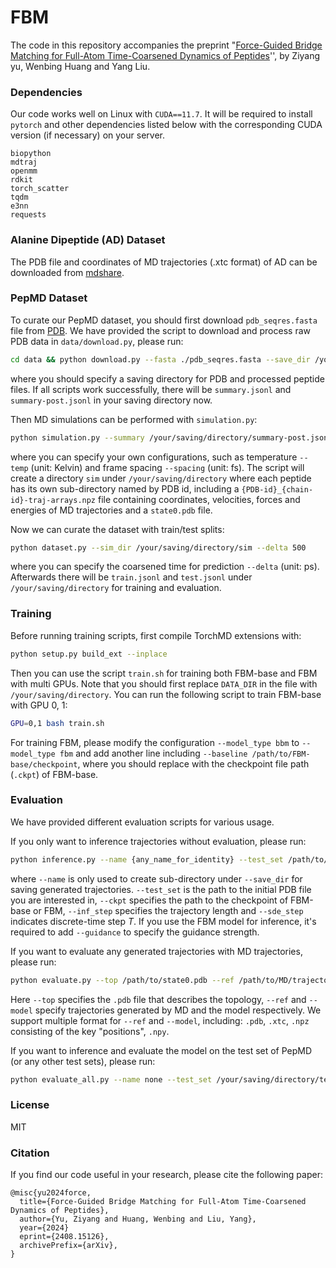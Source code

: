 # FBM

The code in this repository accompanies the preprint "[Force-Guided Bridge Matching for Full-Atom Time-Coarsened Dynamics of Peptides](https://arxiv.org/pdf/2408.15126)'', by Ziyang yu, Wenbing Huang and Yang Liu.

### Dependencies

Our code works well on Linux with `CUDA==11.7`. It will be required to install `pytorch` and other dependencies listed below with the corresponding CUDA version (if necessary) on your server.

```
biopython
mdtraj
openmm
rdkit
torch_scatter
tqdm
e3nn
requests
```

### Alanine Dipeptide (AD) Dataset

The PDB file and coordinates of MD trajectories (.xtc format) of AD can be downloaded from [mdshare](https://markovmodel.github.io/mdshare/ALA2/#alanine-dipeptide).

### PepMD Dataset

To curate our PepMD dataset, you should first download `pdb_seqres.fasta` file from [PDB](https://files.wwpdb.org/pub/pdb/derived\_data/pdb\_seqres.txt.gz). We have provided the script to download and process raw PDB data in `data/download.py`, please run:

```bash
cd data && python download.py --fasta ./pdb_seqres.fasta --save_dir /your/saving/directory
```

where you should specify a saving directory for PDB and processed peptide files. If all scripts work successfully, there will be `summary.jsonl` and `summary-post.jsonl` in your saving directory now.

Then MD simulations can be performed with `simulation.py`:

```bash
python simulation.py --summary /your/saving/directory/summary-post.jsonl --temp 300 --spacing 1000 --gpu 0
```

where you can specify your own configurations, such as temperature `--temp` (unit: Kelvin) and frame spacing `--spacing` (unit: fs). The script will create a directory `sim` under `/your/saving/directory` where each peptide has its own sub-directory named by PDB id, including a `{PDB-id}_{chain-id}-traj-arrays.npz` file containing coordinates, velocities, forces and energies of MD trajectories and a `state0.pdb` file.

Now we can curate the dataset with train/test splits:

```bash
python dataset.py --sim_dir /your/saving/directory/sim --delta 500
```

where you can specify the coarsened time for prediction `--delta` (unit: ps). Afterwards there will be `train.jsonl` and `test.jsonl` under `/your/saving/directory` for training and evaluation.

### Training

Before running training scripts, first compile TorchMD extensions with:

```bash
python setup.py build_ext --inplace
```

Then you can use the script `train.sh` for training both FBM-base and FBM with multi GPUs. Note that you should first replace `DATA_DIR` in the file with `/your/saving/directory`. You can run the following script to train FBM-base with GPU 0, 1:

```bash
GPU=0,1 bash train.sh
```

For training FBM, please modify the configuration `--model_type bbm` to `--model_type fbm` and add another line including `--baseline /path/to/FBM-base/checkpoint`, where you should replace with the checkpoint file path (`.ckpt`) of FBM-base.

### Evaluation

We have provided different evaluation scripts for various usage.

If you only want to inference trajectories without evaluation, please run:

```bash
python inference.py --name {any_name_for_identity} --test_set /path/to/state0.pdb --ckpt /path/to/checkpoint --save_dir /path/to/saving/results --inf_step 1000 --sde_step 30 --guidance 0.05 --gpu 0
```

where `--name` is only used to create sub-directory under `--save_dir` for saving generated trajectories. `--test_set` is the path to the initial PDB file you are interested in, `--ckpt` specifies the path to the checkpoint of FBM-base or FBM, `--inf_step` specifies the trajectory length and `--sde_step` indicates discrete-time step $T$. If you use the FBM model for inference, it's required to add `--guidance` to specify the guidance strength.

If you want to evaluate any generated trajectories with MD trajectories, please run:

```bash
python evaluate.py --top /path/to/state0.pdb --ref /path/to/MD/trajectories --model /path/to/generated/trajectories
```

Here `--top` specifies the `.pdb` file that describes the topology, `--ref` and `--model` specify trajectories generated by MD and the model respectively. We support multiple format for `--ref` and `--model`, including: `.pdb`, `.xtc`, `.npz` consisting of the key "positions", `.npy`.

If you want to inference and evaluate the model on the test set of PepMD (or any other test sets), please run:

```bash
python evaluate_all.py --name none --test_set /your/saving/directory/test.jsonl --ckpt /path/to/checkpoint --save_dir /path/to/saving/results --inf_step 1000 --sde_step 30 --guidance 0.05 --gpu 0
```

### License

MIT

### Citation

If you find our code useful in your research, please cite the following paper:

```
@misc{yu2024force,
  title={Force-Guided Bridge Matching for Full-Atom Time-Coarsened Dynamics of Peptides},
  author={Yu, Ziyang and Huang, Wenbing and Liu, Yang},
  year={2024}
  eprint={2408.15126},
  archivePrefix={arXiv},
}
```



